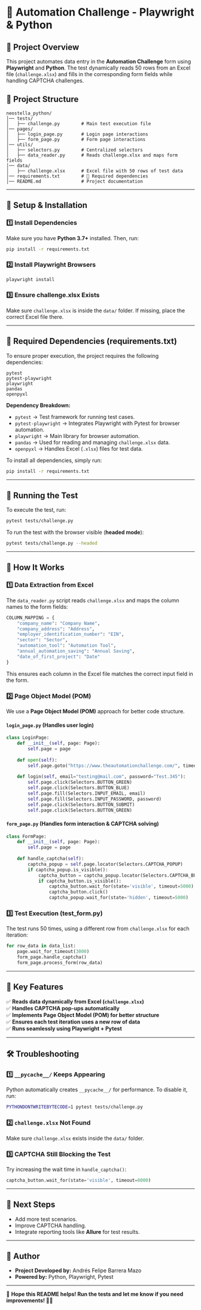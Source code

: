 # 🚀 Automation Challenge - Playwright & Python

## 📌 Project Overview

This project automates data entry in the **Automation Challenge** form using **Playwright** and **Python**. The test dynamically reads 50 rows from an Excel file (`challenge.xlsx`) and fills in the corresponding form fields while handling CAPTCHA challenges.

## 📁 Project Structure

```plaintext
neostella_python/
│── tests/
│   ├── challenge.py        # Main test execution file
│── pages/
│   ├── login_page.py       # Login page interactions
│   ├── form_page.py        # Form page interactions
│── utils/
│   ├── selectors.py        # Centralized selectors
│   ├── data_reader.py      # Reads challenge.xlsx and maps form fields
│── data/
│   ├── challenge.xlsx      # Excel file with 50 rows of test data
│── requirements.txt        # 📌 Required dependencies
│── README.md               # Project documentation
```

---

## 🔧 Setup & Installation

### 1️⃣ **Install Dependencies**

Make sure you have **Python 3.7+** installed. Then, run:

```sh
pip install -r requirements.txt
```

### 2️⃣ **Install Playwright Browsers**

```sh
playwright install
```

### 3️⃣ **Ensure challenge.xlsx Exists**

Make sure `challenge.xlsx` is inside the `data/` folder. If missing, place the correct Excel file there.

---

## 📌 Required Dependencies (requirements.txt)

To ensure proper execution, the project requires the following dependencies:

```plaintext
pytest
pytest-playwright
playwright
pandas
openpyxl
```

**Dependency Breakdown:**

- `pytest` → Test framework for running test cases.
- `pytest-playwright` → Integrates Playwright with Pytest for browser automation.
- `playwright` → Main library for browser automation.
- `pandas` → Used for reading and managing `challenge.xlsx` data.
- `openpyxl` → Handles Excel (`.xlsx`) files for test data.

To install all dependencies, simply run:

```sh
pip install -r requirements.txt
```

---

## 🚀 Running the Test

To execute the test, run:

```sh
pytest tests/challenge.py
```

To run the test with the browser visible (**headed mode**):

```sh
pytest tests/challenge.py --headed
```

---

## 📌 How It Works

### 1️⃣ **Data Extraction from Excel**

The `data_reader.py` script reads `challenge.xlsx` and maps the column names to the form fields:

```python
COLUMN_MAPPING = {
    "company_name": "Company Name",
    "company_address": "Address",
    "employer_identification_number": "EIN",
    "sector": "Sector",
    "automation_tool": "Automation Tool",
    "annual_automation_saving": "Annual Saving",
    "date_of_first_project": "Date"
}
```

This ensures each column in the Excel file matches the correct input field in the form.

### 2️⃣ **Page Object Model (POM)**

We use a **Page Object Model (POM)** approach for better code structure.

#### `login_page.py` (Handles user login)

```python
class LoginPage:
    def __init__(self, page: Page):
        self.page = page
    
    def open(self):
        self.page.goto("https://www.theautomationchallenge.com/", timeout=180000)
    
    def login(self, email="testing@mail.com", password="Test.345"):
        self.page.click(Selectors.BUTTON_GREEN)
        self.page.click(Selectors.BUTTON_BLUE)
        self.page.fill(Selectors.INPUT_EMAIL, email)
        self.page.fill(Selectors.INPUT_PASSWORD, password)
        self.page.click(Selectors.BUTTON_SUBMIT)
        self.page.click(Selectors.BUTTON_GREEN)
```

#### `form_page.py` (Handles form interaction & CAPTCHA solving)

```python
class FormPage:
    def __init__(self, page: Page):
        self.page = page
    
    def handle_captcha(self):
        captcha_popup = self.page.locator(Selectors.CAPTCHA_POPUP)
        if captcha_popup.is_visible():
            captcha_button = captcha_popup.locator(Selectors.CAPTCHA_BUTTON)
            if captcha_button.is_visible():
                captcha_button.wait_for(state='visible', timeout=5000)
                captcha_button.click()
                captcha_popup.wait_for(state='hidden', timeout=5000)
```

### 3️⃣ **Test Execution (****test\_form.py****)**

The test runs 50 times, using a different row from `challenge.xlsx` for each iteration:

```python
for row_data in data_list:
    page.wait_for_timeout(3000)
    form_page.handle_captcha()
    form_page.process_form(row_data)
```

---

## 📌 Key Features

✅ **Reads data dynamically from Excel (****`challenge.xlsx`****)**\
✅ **Handles CAPTCHA pop-ups automatically**\
✅ **Implements Page Object Model (POM) for better structure**\
✅ **Ensures each test iteration uses a new row of data**\
✅ **Runs seamlessly using Playwright + Pytest**

---

## 🛠 Troubleshooting

### **1️⃣ ****`__pycache__/`**** Keeps Appearing**

Python automatically creates `__pycache__/` for performance. To disable it, run:

```sh
PYTHONDONTWRITEBYTECODE=1 pytest tests/challenge.py
```

### **2️⃣ ****`challenge.xlsx`**** Not Found**

Make sure `challenge.xlsx` exists inside the `data/` folder.

### **3️⃣ CAPTCHA Still Blocking the Test**

Try increasing the wait time in `handle_captcha()`:

```python
captcha_button.wait_for(state='visible', timeout=8000)
```

---

## 🎯 Next Steps

- Add more test scenarios.
- Improve CAPTCHA handling.
- Integrate reporting tools like **Allure** for test results.

---

## 🤖 Author

- **Project Developed by:** Andrés Felipe Barrera Mazo
- **Powered by:** Python, Playwright, Pytest

---

🔹 **Hope this README helps! Run the tests and let me know if you need improvements! 🚀🔥**

